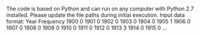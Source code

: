 The code is based on Python and can run on any computer with Python 2.7 installed. Please update the file paths during initial execution.
Input data format:
Year    Frequency
1900    0
1901    0
1902    0
1903    0
1904    0
1905    1
1906    0
1907    0
1908    0
1909    0
1910    0
1911    0
1912    0
1913    3
1914    0
1915    0
...
